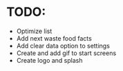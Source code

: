 # TODO:
- Optimize list
- Add next waste food facts
- Add clear data option to settings
- Create and add gif to start screens
- Create logo and splash